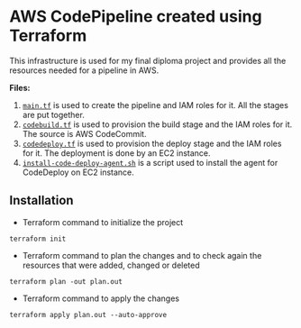 # AWS CodePipeline created using Terraform 
This infrastructure is used for my final diploma project and provides all the resources needed for a pipeline in AWS.

**Files:**
1. [`main.tf`](https://github.com/Sebastianutcn/pipeline-terraform/blob/main/main.tf) is used to create the pipeline and IAM roles for it. All the stages are put together.
2. [`codebuild.tf`](https://github.com/Sebastianutcn/pipeline-terraform/blob/main/codebuild.tf) is used to provision the build stage and the IAM roles for it. The source is AWS CodeCommit.
3. [`codedeploy.tf`](https://github.com/Sebastianutcn/pipeline-terraform/blob/main/codedeploy.tf) is used to provision the deploy stage and the IAM roles for it. The deployment is done by an EC2 instance.
4. [`install-code-deploy-agent.sh`](https://github.com/Sebastianutcn/pipeline-terraform/blob/main/install-code-deploy-agent.sh.tf) is a script used to install the agent for CodeDeploy on EC2 instance.

## Installation
- Terraform command to initialize the project
```
terraform init
```
* Terraform command to plan the changes and to check again the resources that were added, changed or deleted
```
terraform plan -out plan.out
```
- Terraform command to apply the changes
```
terraform apply plan.out --auto-approve
```
